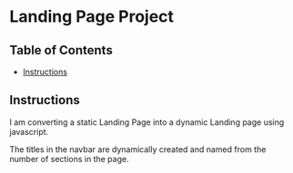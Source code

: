 # Landing Page Project

## Table of Contents

* [Instructions](#instructions)

## Instructions

I am converting a static Landing Page into a dynamic Landing page using javascript.

The titles in the navbar are dynamically created and named from the number of sections in the page.



